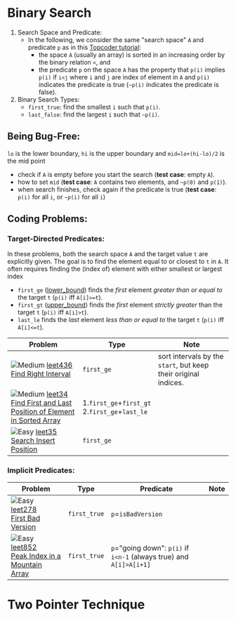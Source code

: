
[leet-medium]: .README/leet-medium.png "Medium"
[leet-easy]: .README/leet-easy.png "Easy"
[leet-hard]: .README/leet-medium.png "Hard"

# Binary Search
1. Search Space and Predicate:
    * In the following, we consider the same "search space" `A` and predicate `p` as in this [Topcoder tutorial](https://www.topcoder.com/community/data-science/data-science-tutorials/binary-search):
      * the space `A` (usually an array) is sorted in an increasing order by the binary relation `<`, and
      * the predicate `p` on the space `A` has the property that `p(i)` implies `p(i)` if `i<j` where `i` and `j` are index of element in `A` and `p(i)` indicates the predicate is true (`~p(i)` indicates the predicate is false).
2. Binary Search Types:
   * `first_true`: find the smallest `i` such that `p(i)`.
   * `last_false`: find the largest `i` such that `~p(i)`.
## Being Bug-Free:
`lo` is the lower boundary, `hi` is the upper boundary and `mid=lo+(hi-lo)/2` is the mid point
   * check if `A` is empty before you start the search (**test case**: empty `A`).
   * how to set `mid` (**test case**: `A` contains two elements, and `~p(0)` and `p(1)`).
   * when search finishes, check again if the predicate is true (**test case**: `p(i)` for all `i`, or `~p(i)` for all `i`)
## Coding Problems:
### Target-Directed Predicates:
In these problems, both the search space `A` and the target value `t` are explicitly given. The goal is to find the element equal to or closest to `t`  in `A`. It often requires finding the (index of) element with either smallest or largest index

 * `first_ge` ([lower_bound](http://www.cplusplus.com/reference/algorithm/lower_bound/)) finds the *first* element *greater than or equal to* the target `t` (`p(i)` iff `A[i]>=t`).
 * `first_gt` ([upper_bound](http://www.cplusplus.com/reference/algorithm/upper_bound/)) finds the *first* element *strictly greater* than the target `t` (`p(i)` iff `A[i]>t`).
 * `last_le` finds the *last* element *less than or equal to* the target `t` (`p(i)` iff `A[i]<=t`).

|Problem|Type|Note|
|--|--|--|
| ![][leet-medium] [leet436](leetcode/leet436.cpp)<br/>[Find Right Interval](https://leetcode.com/problems/find-right-interval/description/)| `first_ge` |sort intervals by the `start`, but keep their original indices. 
| ![][leet-medium] [leet34](leetcode/leet34.cpp)<br/>[Find First and Last Position of Element in Sorted Array](https://leetcode.com/problems/find-first-and-last-position-of-element-in-sorted-array/description/)|1.`first_ge`+`first_gt` <br>2.`first_ge`+`last_le`| |
| ![][leet-easy] [leet35](leetcode/leet35.cpp)<br/>[Search Insert Position](https://leetcode.com/problems/search-insert-position/description/)|`first_ge`| |

### Implicit Predicates:

|Problem|Type|Predicate|Note|
|--|--|--|--|
| ![][leet-easy] [leet278](leetcode/leet278.cpp)<br/>[First Bad Version](https://leetcode.com/problems/first-bad-version/description/)|`first_true`|`p`=`isBadVersion` | |
| ![][leet-easy] [leet852](leetcode/leet852.cpp)<br/>[Peak Index in a Mountain Array](https://leetcode.com/problems/peak-index-in-a-mountain-array/description/)|`first_true`| `p`="going down": `p(i)` if `i<n-1` (always true) and `A[i]>A[i+1]` | |

# Two Pointer Technique

